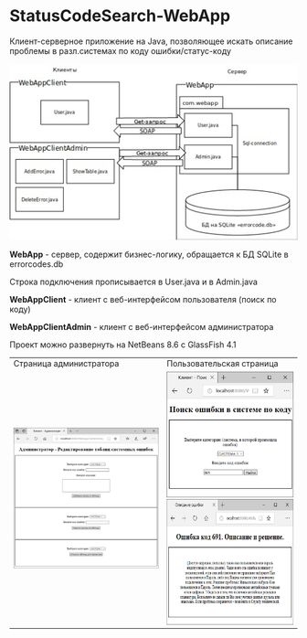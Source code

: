# StatusCodeSearch-WebApp
Клиент-серверное приложение на Java, позволяющее искать описание проблемы в разл.системах по коду ошибки/статус-коду


<img src="https://raw.githubusercontent.com/rusbsv/StatusCodeSearch-WebApp/master/1.jpg" />

<b>WebApp</b> - сервер, содержит бизнес-логику, обращается к БД SQLite в errorcodes.db

Строка подключения прописывается в User.java и в Admin.java

<b>WebAppClient</b> - клиент с веб-интерфейсом пользователя (поиск по коду)

<b>WebAppClientAdmin</b> - клиент с веб-интерфейсом администратора


Проект можно развернуть на NetBeans 8.6 с GlassFish 4.1

<table>
  <tr>
    <td> Страница администратора
    </td>
    <td> Пользовательская страница
    </td>
  <tr>
    <td>
<img src="https://raw.githubusercontent.com/rusbsv/StatusCodeSearch-WebApp/master/4.jpg" />
    </td>
    <td>
<img src="https://raw.githubusercontent.com/rusbsv/StatusCodeSearch-WebApp/master/2.jpg" height="220"/>
<img src="https://raw.githubusercontent.com/rusbsv/StatusCodeSearch-WebApp/master/3.jpg" height="220"/>
    </td>
  </tr>
</table>
